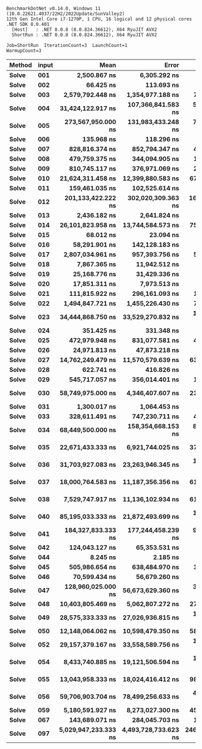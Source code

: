 ```

BenchmarkDotNet v0.14.0, Windows 11 (10.0.22621.4037/22H2/2022Update/SunValley2)
12th Gen Intel Core i7-1270P, 1 CPU, 16 logical and 12 physical cores
.NET SDK 8.0.401
  [Host]   : .NET 8.0.8 (8.0.824.36612), X64 RyuJIT AVX2
  ShortRun : .NET 8.0.8 (8.0.824.36612), X64 RyuJIT AVX2

Job=ShortRun  IterationCount=3  LaunchCount=1  
WarmupCount=3  

```
| Method | input | Mean                 | Error                | StdDev              | Gen0       | Gen1     | Gen2     | Allocated   |
|------- |------ |---------------------:|---------------------:|--------------------:|-----------:|---------:|---------:|------------:|
| **Solve**  | **001**   |         **2,500.867 ns** |         **6,305.292 ns** |         **345.6144 ns** |          **-** |        **-** |        **-** |        **24 B** |
| **Solve**  | **002**   |            **66.425 ns** |           **113.693 ns** |           **6.2319 ns** |     **0.0025** |        **-** |        **-** |        **24 B** |
| **Solve**  | **003**   |     **2,579,792.448 ns** |     **1,354,977.188 ns** |      **74,270.8722 ns** |          **-** |        **-** |        **-** |        **26 B** |
| **Solve**  | **004**   |    **31,424,122.917 ns** |   **107,366,841.583 ns** |   **5,885,138.9041 ns** |  **5500.0000** |  **62.5000** |        **-** |  **51923897 B** |
| **Solve**  | **005**   |   **273,567,950.000 ns** |   **131,983,433.248 ns** |   **7,234,457.3637 ns** |          **-** |        **-** |        **-** |       **424 B** |
| **Solve**  | **006**   |           **135.968 ns** |           **118.296 ns** |           **6.4842 ns** |     **0.0024** |        **-** |        **-** |        **24 B** |
| **Solve**  | **007**   |       **828,816.374 ns** |       **852,794.347 ns** |      **46,744.5360 ns** |    **25.3906** |        **-** |        **-** |    **240024 B** |
| **Solve**  | **008**   |       **479,759.375 ns** |       **344,094.905 ns** |      **18,861.0029 ns** |    **26.3672** |   **0.9766** |        **-** |    **251425 B** |
| **Solve**  | **009**   |       **810,745.117 ns** |       **376,971.069 ns** |      **20,663.0564 ns** |          **-** |        **-** |        **-** |        **48 B** |
| **Solve**  | **010**   |    **21,624,311.458 ns** |    **12,399,880.583 ns** |     **679,679.2990 ns** |   **218.7500** | **218.7500** | **218.7500** |   **2039727 B** |
| **Solve**  | **011**   |       **159,461.035 ns** |       **102,525.614 ns** |       **5,619.7749 ns** |    **14.6484** |   **3.6621** |        **-** |    **138192 B** |
| **Solve**  | **012**   |   **201,133,422.222 ns** |   **302,020,309.363 ns** |  **16,554,752.3451 ns** |          **-** |        **-** |        **-** |    **792157 B** |
| **Solve**  | **013**   |         **2,436.182 ns** |         **2,641.824 ns** |         **144.8073 ns** |     **0.5455** |        **-** |        **-** |      **5168 B** |
| **Solve**  | **014**   |    **26,101,823.958 ns** |    **13,744,584.573 ns** |     **753,387.0625 ns** |          **-** |        **-** |        **-** |        **36 B** |
| **Solve**  | **015**   |            **68.012 ns** |            **23.094 ns** |           **1.2658 ns** |     **0.0025** |        **-** |        **-** |        **24 B** |
| **Solve**  | **016**   |        **58,291.901 ns** |       **142,128.183 ns** |       **7,790.5253 ns** |     **3.2959** |        **-** |        **-** |     **31360 B** |
| **Solve**  | **017**   |     **2,807,034.961 ns** |       **957,393.756 ns** |      **52,477.9826 ns** |   **347.6563** |        **-** |        **-** |   **3273650 B** |
| **Solve**  | **018**   |         **7,867.365 ns** |        **11,942.512 ns** |         **654.6094 ns** |     **1.6327** |   **0.0229** |        **-** |     **15368 B** |
| **Solve**  | **019**   |        **25,168.776 ns** |        **31,429.336 ns** |       **1,722.7479 ns** |          **-** |        **-** |        **-** |        **24 B** |
| **Solve**  | **020**   |        **17,851.311 ns** |         **7,973.513 ns** |         **437.0552 ns** |     **1.8921** |        **-** |        **-** |     **18048 B** |
| **Solve**  | **021**   |       **111,815.922 ns** |       **296,161.093 ns** |      **16,233.5889 ns** |          **-** |        **-** |        **-** |       **824 B** |
| **Solve**  | **022**   |     **1,494,847.721 ns** |     **1,455,226.430 ns** |      **79,765.8714 ns** |    **87.8906** |  **58.5938** |  **29.2969** |    **831879 B** |
| **Solve**  | **023**   |    **34,444,868.750 ns** |    **33,529,270.832 ns** |   **1,837,852.4812 ns** |  **1562.5000** | **125.0000** |        **-** |  **15189745 B** |
| **Solve**  | **024**   |           **351.425 ns** |           **331.348 ns** |          **18.1623 ns** |     **0.0296** |        **-** |        **-** |       **280 B** |
| **Solve**  | **025**   |       **472,979.948 ns** |       **831,077.581 ns** |      **45,554.1667 ns** |   **119.1406** |        **-** |        **-** |   **1124321 B** |
| **Solve**  | **026**   |        **24,971.813 ns** |        **47,873.218 ns** |       **2,624.0926 ns** |     **7.6294** |        **-** |        **-** |     **71880 B** |
| **Solve**  | **027**   |    **14,762,249.479 ns** |    **11,570,579.639 ns** |     **634,222.5158 ns** |          **-** |        **-** |        **-** |        **30 B** |
| **Solve**  | **028**   |           **622.741 ns** |           **416.826 ns** |          **22.8476 ns** |     **0.0019** |        **-** |        **-** |        **24 B** |
| **Solve**  | **029**   |       **545,717.057 ns** |       **356,014.401 ns** |      **19,514.3507 ns** |    **49.8047** |  **49.8047** |  **49.8047** |    **202217 B** |
| **Solve**  | **030**   |    **58,749,975.000 ns** |     **4,346,407.607 ns** |     **238,241.2682 ns** |  **6250.0000** |        **-** |        **-** |  **58961882 B** |
| **Solve**  | **031**   |         **1,300.017 ns** |         **1,064.453 ns** |          **58.3463 ns** |     **0.0896** |        **-** |        **-** |       **856 B** |
| **Solve**  | **033**   |       **328,611.491 ns** |       **747,230.711 ns** |      **40,958.2369 ns** |   **123.5352** |        **-** |        **-** |   **1166544 B** |
| **Solve**  | **034**   |    **68,449,500.000 ns** |   **158,354,668.153 ns** |   **8,679,953.7405 ns** | **34500.0000** | **125.0000** |        **-** | **324590942 B** |
| **Solve**  | **035**   |    **22,671,433.333 ns** |     **6,921,744.025 ns** |     **379,404.1479 ns** |  **4406.2500** | **437.5000** | **218.7500** |  **40497720 B** |
| **Solve**  | **036**   |    **31,703,927.083 ns** |    **23,263,946.345 ns** |   **1,275,175.4050 ns** |  **8375.0000** |        **-** |        **-** |  **79347633 B** |
| **Solve**  | **037**   |    **18,000,764.583 ns** |    **11,187,356.356 ns** |     **613,216.7544 ns** |  **1718.7500** |        **-** |        **-** |  **16212364 B** |
| **Solve**  | **038**   |     **7,529,747.917 ns** |    **11,136,102.934 ns** |     **610,407.3814 ns** |  **2750.0000** | **125.0000** | **125.0000** |  **26378024 B** |
| **Solve**  | **040**   |    **85,195,033.333 ns** |    **21,872,493.699 ns** |   **1,198,905.1899 ns** | **18000.0000** | **500.0000** | **500.0000** | **171440343 B** |
| **Solve**  | **041**   |   **184,327,833.333 ns** |   **177,244,458.239 ns** |   **9,715,366.8800 ns** | **30000.0000** |        **-** |        **-** | **298478440 B** |
| **Solve**  | **042**   |       **124,043.127 ns** |        **65,353.531 ns** |       **3,582.2476 ns** |    **27.8320** |   **7.9346** |        **-** |    **262470 B** |
| **Solve**  | **044**   |             **8.245 ns** |             **2.185 ns** |           **0.1198 ns** |          **-** |        **-** |        **-** |           **-** |
| **Solve**  | **045**   |       **505,986.654 ns** |       **638,484.970 ns** |      **34,997.5158 ns** |          **-** |        **-** |        **-** |        **24 B** |
| **Solve**  | **046**   |        **70,599.434 ns** |        **56,679.260 ns** |       **3,106.7815 ns** |          **-** |        **-** |        **-** |        **24 B** |
| **Solve**  | **047**   |   **128,960,025.000 ns** |    **56,673,629.360 ns** |   **3,106,472.8744 ns** |  **1500.0000** |        **-** |        **-** |  **15633556 B** |
| **Solve**  | **048**   |    **10,403,805.469 ns** |     **5,062,807.272 ns** |     **277,509.5514 ns** |   **125.0000** |        **-** |        **-** |   **1225980 B** |
| **Solve**  | **049**   |    **28,575,333.333 ns** |    **27,026,936.815 ns** |   **1,481,437.6111 ns** |   **562.5000** |  **31.2500** |        **-** |   **5480972 B** |
| **Solve**  | **050**   |    **12,148,064.062 ns** |    **10,598,479.350 ns** |     **580,938.4185 ns** |   **968.7500** | **937.5000** | **937.5000** |   **6879904 B** |
| **Solve**  | **052**   |    **29,157,379.167 ns** |    **33,558,589.756 ns** |   **1,839,459.5503 ns** |  **8875.0000** |        **-** |        **-** |  **83543209 B** |
| **Solve**  | **054**   |     **8,433,740.885 ns** |    **19,121,506.594 ns** |   **1,048,114.3033 ns** |  **2000.0000** | **320.3125** |   **7.8125** |  **18880358 B** |
| **Solve**  | **055**   |    **13,043,958.333 ns** |    **18,024,416.412 ns** |     **987,979.0882 ns** |  **1765.6250** |        **-** |        **-** |  **16647582 B** |
| **Solve**  | **056**   |    **59,706,903.704 ns** |    **78,499,256.633 ns** |   **4,302,809.1574 ns** |  **5000.0000** |        **-** |        **-** |  **47579938 B** |
| **Solve**  | **059**   |     **5,180,591.927 ns** |     **8,273,027.300 ns** |     **453,472.5443 ns** |    **78.1250** |  **39.0625** |  **39.0625** |    **784969 B** |
| **Solve**  | **067**   |       **143,689.071 ns** |       **284,045.703 ns** |      **15,569.5035 ns** |    **34.4238** |   **3.4180** |        **-** |    **324343 B** |
| **Solve**  | **097**   | **5,029,947,233.333 ns** | **4,493,728,733.623 ns** | **246,316,436.2951 ns** |          **-** |        **-** |        **-** |  **12725704 B** |
